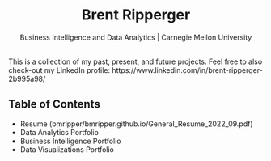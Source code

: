 <h1 align="center">Brent Ripperger</h1>
<p align="center">Business Intelligence and Data Analytics | Carnegie Mellon University</p>
<br>
This is a collection of my past, present, and future projects. Feel free to also check-out my LinkedIn profile: https://www.linkedin.com/in/brent-ripperger-2b995a98/

## Table of Contents
- Resume (bmripper/bmripper.github.io/General_Resume_2022_09.pdf)
- Data Analytics Portfolio
- Business Intelligence Portfolio
- Data Visualizations Portfolio
